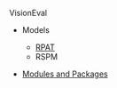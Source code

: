 VisionEval 

  - Models
    - [RPAT](https://github.com/RSGInc/VisionEvalRPAT)
    - RSPM

  - [Modules and Packages](Modules-and-Packages)